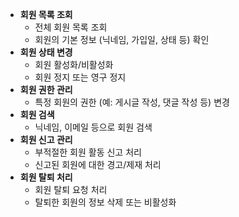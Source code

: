 - **회원 목록 조회**
    - 전체 회원 목록 조회
    - 회원의 기본 정보 (닉네임, 가입일, 상태 등) 확인
- **회원 상태 변경**
    - 회원 활성화/비활성화
    - 회원 정지 또는 영구 정지
- **회원 권한 관리**
    - 특정 회원의 권한 (예: 게시글 작성, 댓글 작성 등) 변경
- **회원 검색**
    - 닉네임, 이메일 등으로 회원 검색
- **회원 신고 관리**
    - 부적절한 회원 활동 신고 처리
    - 신고된 회원에 대한 경고/제재 처리
- **회원 탈퇴 처리**
    - 회원 탈퇴 요청 처리
    - 탈퇴한 회원의 정보 삭제 또는 비활성화